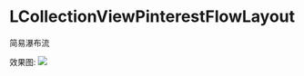 # LCollectionViewPinterestFlowLayout
简易瀑布流

效果图:
![](LCollectionViewPinterestFlowLayout/LCollectionViewPinterestFlowLayout.gif
)

